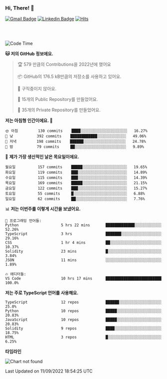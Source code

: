 ### Hi, There! 👋


[![Gmail Badge](https://img.shields.io/badge/-725psh@gmail.com-c14438?style=flat&logo=Gmail&logoColor=white&link=mailto:725psh@gmail.com)](mailto:725psh@gmail.com) 
[![Linkedin Badge](https://img.shields.io/badge/-soohanpark-0072b1?style=flat&logo=Linkedin&logoColor=white&link=https://www.linkedin.com/in/soohanpark/)](https://www.linkedin.com/in/soohanpark/) 
[![Hits](https://hits.seeyoufarm.com/api/count/incr/badge.svg?url=https%3A%2F%2Fgithub.com%2FSoohan-Park&count_bg=%23000000&title_bg=%23828282&icon=gradle.svg&icon_color=%23FFFFFF&title=Visited&edge_flat=false)](https://hits.seeyoufarm.com)  

<br />
<br />

<!--START_SECTION:waka-->
![Code Time](http://img.shields.io/badge/Code%20Time-254%20hrs%2014%20mins-blue)

**🐱 저의 GitHub 정보에요.** 

> 🏆 579 만큼의 Contributions을 2022년에 했어요
 > 
> 📦 GitHub의 176.5 kB만큼의 저장소를 사용하고 있어요. 
 > 
> 🚫 구직중이지 않아요.
 > 
> 📜 15개의 Public Repository를 만들었어요. 
 > 
> 🔑 35개의 Private Repository를 만들었어요.  
 > 
**저는 아침형 인간이에요. 🐤** 

```text
🌞 아침         130 commits    ████░░░░░░░░░░░░░░░░░░░░░   16.27% 
🌆 낮　         392 commits    ████████████░░░░░░░░░░░░░   49.06% 
🌃 저녁         198 commits    ██████░░░░░░░░░░░░░░░░░░░   24.78% 
🌙 밤　         79 commits     ██░░░░░░░░░░░░░░░░░░░░░░░   9.89%

```
📅 **제가 가장 생산적인 날은 목요일이에요.** 

```text
월요일          157 commits    █████░░░░░░░░░░░░░░░░░░░░   19.65% 
화요일          119 commits    ███░░░░░░░░░░░░░░░░░░░░░░   14.89% 
수요일          115 commits    ███░░░░░░░░░░░░░░░░░░░░░░   14.39% 
목요일          169 commits    █████░░░░░░░░░░░░░░░░░░░░   21.15% 
금요일          122 commits    ███░░░░░░░░░░░░░░░░░░░░░░   15.27% 
토요일          55 commits     █░░░░░░░░░░░░░░░░░░░░░░░░   6.88% 
일요일          62 commits     ██░░░░░░░░░░░░░░░░░░░░░░░   7.76%

```


📊 **저는 이번주를 이렇게 시간을 보냈어요.** 

```text
💬 프로그래밍 언어들: 
Python                   5 hrs 22 mins       █████████████░░░░░░░░░░░░   52.26% 
TypeScript               3 hrs               ███████░░░░░░░░░░░░░░░░░░   29.16% 
CSS                      1 hr 4 mins         ██░░░░░░░░░░░░░░░░░░░░░░░   10.37% 
Solidity                 23 mins             █░░░░░░░░░░░░░░░░░░░░░░░░   3.84% 
JSON                     11 mins             ░░░░░░░░░░░░░░░░░░░░░░░░░   1.89%

🔥 에디터들: 
VS Code                  10 hrs 17 mins      █████████████████████████   100.0%

```

**저는 주로 TypeScript 언어를 사용해요.** 

```text
TypeScript               12 repos            ██████░░░░░░░░░░░░░░░░░░░   25.0% 
Python                   10 repos            █████░░░░░░░░░░░░░░░░░░░░   20.83% 
JavaScript               10 repos            █████░░░░░░░░░░░░░░░░░░░░   20.83% 
Solidity                 9 repos             ████░░░░░░░░░░░░░░░░░░░░░   18.75% 
HTML                     3 repos             █░░░░░░░░░░░░░░░░░░░░░░░░   6.25%

```


**타임라인**

![Chart not found](https://raw.githubusercontent.com/Soohan-Park/Soohan-Park/master/charts/bar_graph.png) 


 Last Updated on 11/09/2022 18:54:25 UTC
<!--END_SECTION:waka-->
